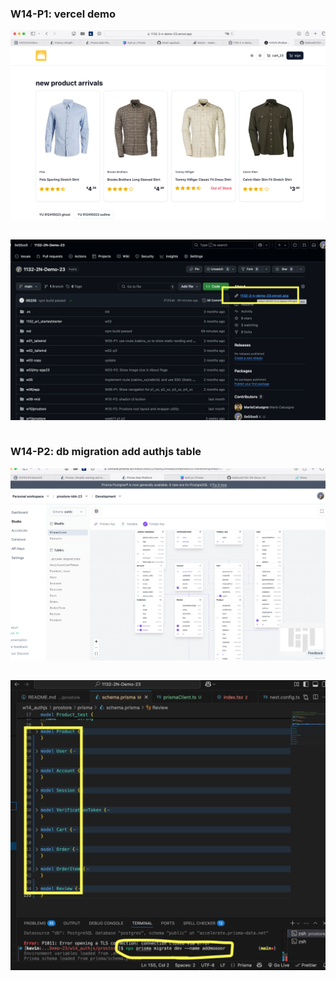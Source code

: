 [](https://1132-2-n-demo-23.vercel.app)




### W14-P1: vercel demo
 
![](w14-p1-1.png)
 
```

```

![](w14-p1-2.png)
 
```

```
 

 ### W14-P2: db migration add authjs table
 
![](w14-p2-1.png)
 
```

```

![](w14-p2-2.png)
 
```

```
 

